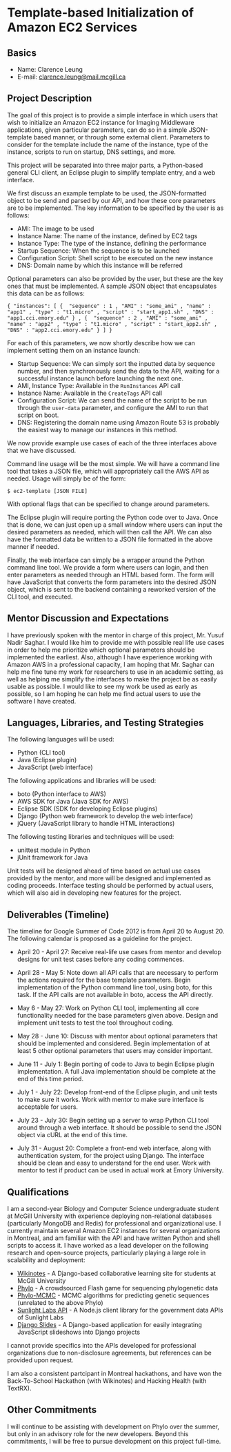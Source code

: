 Template-based Initialization of Amazon EC2 Services
====================================================

Basics
------

  - Name: Clarence Leung
  - E-mail: clarence.leung@mail.mcgill.ca

Project Description
-------------------

The goal of this project is to provide a simple interface in which users that wish to initialize an Amazon EC2 instance for Imaging Middleware applications, given particular parameters, can do so in a simple JSON-template based manner, or through some external client.  Parameters to consider for the template include the name of the instance, type of the instance, scripts to run on startup, DNS settings, and more.  

This project will be separated into three major parts, a Python-based general CLI client, an Eclipse plugin to simplify template entry, and a web interface.

We first discuss an example template to be used, the JSON-formatted object to be send and parsed by our API, and how these core parameters are to be implemented.  The key information to be specified by the user is as follows:

  - AMI: The image to be used
  - Instance Name: The name of the instance, defined by EC2 tags
  - Instance Type: The type of the instance, defining the performance
  - Startup Sequence: When the sequence is to be launched
  - Configuration Script: Shell script to be executed on the new instance
  - DNS: Domain name by which this instance will be referred

Optional parameters can also be provided by the user, but these are the key ones that must be implemented.  A sample JSON object that encapsulates this data can be as follows:

`
{
    "instances": [
        { 
            "sequence" : 1 ,
            "AMI" : "some_ami" ,
            "name" : "app1" ,
            "type" : "t1.micro" ,
            "script" : "start_app1.sh" ,
            "DNS" : "app1.cci.emory.edu"
        } ,
        { 
            "sequence" : 2 ,
            "AMI" : "some_ami" ,
            "name" : "app2" ,
            "type" : "t1.micro" ,
            "script" : "start_app2.sh" ,
            "DNS" : "app2.cci.emory.edu"
        }
    ]
}
`

For each of this parameters, we now shortly describe how we can implement setting them on an instance launch:

  - Startup Sequence: We can simply sort the inputted data by sequence number, and then synchronously send the data to the API, waiting for a successful instance launch before launching the next one.
  - AMI, Instance Type: Available in the `RunInstances` API call
  - Instance Name: Available in the `CreateTags` API call
  - Configuration Script: We can send the name of the script to be run through the `user-data` parameter, and configure the AMI to run that script on boot.
  - DNS: Registering the domain name using Amazon Route 53 is probably the easiest way to manage our instances in this method.

We now provide example use cases of each of the three interfaces above that we have discussed.

Command line usage will be the most simple.  We will have a command line tool that takes a JSON file, which will appropriately call the AWS API as needed.  Usage will simply be of the form:

`$ ec2-template [JSON FILE]`

With optional flags that can be specified to change around parameters.

The Eclipse plugin will require porting the Python code over to Java.  Once that is done, we can just open up a small window where users can input the desired parameters as needed, which will then call the API.  We can also have the formatted data be written to a JSON file formatted in the above manner if needed.

Finally, the web interface can simply be a wrapper around the Python command line tool.  We provide a form where users can login, and then enter parameters as needed through an HTML based form.  The form will have JavaScript that converts the form parameters into the desired JSON object, which is sent to the backend containing a reworked version of the CLI tool, and executed.

Mentor Discussion and Expectations
----------------------------------

I have previously spoken with the mentor in charge of this project, Mr. Yusuf Nadir Saghar.  I would like him to provide me with possible real life use cases in order to help me prioritize which optional parameters should be implemented the earliest.  Also, although I have experience working with Amazon AWS in a professional capacity, I am hoping that Mr. Saghar can help me fine tune my work for researchers to use in an academic setting, as well as helping me simplify the interfaces to make the project be as easily usable as possible.  I would like to see my work be used as early as possible, so I am hoping he can help me find actual users to use the software I have created.

Languages, Libraries, and Testing Strategies
--------------------------------------------

The following languages will be used:

  - Python (CLI tool)
  - Java (Eclipse plugin)
  - JavaScript (web interface)

The following applications and libraries will be used:

  - boto (Python interface to AWS)
  - AWS SDK for Java (Java SDK for AWS)
  - Eclipse SDK (SDK for developing Eclipse plugins)
  - Django (Python web framework to develop the web interface)
  - jQuery (JavaScript library to handle HTML interactions)

The following testing libraries and techniques will be used:

  - unittest module in Python
  - jUnit framework for Java

Unit tests will be designed ahead of time based on actual use cases provided by the mentor, and more will be designed and implemented as coding proceeds.  Interface testing should be performed by actual users, which will also aid in developing new features for the project.

Deliverables (Timeline)
-----------------------

The timeline for Google Summer of Code 2012 is from April 20 to August 20.  The following calendar is proposed as a guideline for the project.

  - April 20 - April 27:  Receive real-life use cases from mentor and develop designs for unit test cases before any coding commences.

  - April 28 - May 5:  Note down all API calls that are necessary to perform the actions required for the base template parameters.  Begin implementation of the Python command line tool, using boto, for this task.  If the API calls are not available in boto, access the API directly.

  - May 6 - May 27:  Work on Python CLI tool, implementing all core functionality needed for the base parameters given above.  Design and implement unit tests to test the tool throughout coding.  

  - May 28 - June 10:  Discuss with mentor about optional parameters that should be implemented and considered.  Begin implementation of at least 5 other optional parameters that users may consider important.

  - June 11 - July 1:  Begin porting of code to Java to begin Eclipse plugin implementation.  A full Java implementation should be complete at the end of this time period.

  - July 1 - July 22:  Develop front-end of the Eclipse plugin, and unit tests to make sure it works.  Work with mentor to make sure interface is acceptable for users.

  - July 23 - July 30:  Begin setting up a server to wrap Python CLI tool around through a web interface.  It should be possible to send the JSON object via cURL at the end of this time.

  - July 31 - August 20:  Complete a front-end web interface, along with authentication system, for the project using Django.  The interface should be clean and easy to understand for the end user.  Work with mentor to test if product can be used in actual work at Emory University.

Qualifications
--------------

I am a second-year Biology and Computer Science undergraduate student at McGill University with experience deploying non-relational databases (particularly MongoDB and Redis) for professional and organizational use.  I currently maintain several Amazon EC2 instances for several organizations in Montreal, and am familiar with the API and have written Python and shell scripts to access it.  I have worked as a lead developer on the following research and open-source projects, particularly playing a large role in scalability and deployment:

  - [Wikinotes](http://beta.wikinotes.ca) - A Django-based collaborative learning site for students at McGill University
  - [Phylo](http://phylo.cs.mcgill.ca) - A crowdsourced Flash game for sequencing phylogenetic data
  - [Phylo-MCMC](http://github.com/clarle/phylo-mcmc) - MCMC algorithms for predicting genetic sequences (unrelated to the above Phylo)
  - [Sunlight Labs API](http://services.sunlightlabs.com) - A Node.js client library for the government data APIs of Sunlight Labs
  - [Django Slides](http://github.com/clarle/django-slides) - A Django-based application for easily integrating JavaScript slideshows into Django projects

I cannot provide specifics into the APIs developed for professional organizations due to non-disclosure agreements, but references can be provided upon request.

I am also a consistent partcipant in Montreal hackathons, and have won the Back-To-School Hackathon (with Wikinotes) and Hacking Health (with TextRX).

Other Commitments
-----------------

I will continue to be assisting with development on Phylo over the summer, but only in an advisory role for the new developers.  Beyond this commitments, I will be free to pursue development on this project full-time.
